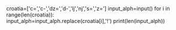 croatia=['c=','c-','dz=','d-','lj','nj','s=','z=']
input_alph=input()
for i in range(len(croatia)):    
    input_alph=input_alph.replace(croatia[i],'!')
print(len(input_alph))
